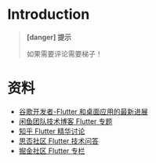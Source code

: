 # Introduction

> **[danger] 提示**
>
> 如果需要评论需要梯子！

# 资料

* [谷歌开发者-Flutter 和桌面应用的最新进展](https://mp.weixin.qq.com/s/AfgT7jqv4m0YjFRIF5HhbA)
* [闲鱼团队技术博客 Flutter 专题](https://www.yuque.com/xytech/flutter/)
* [知乎 Flutter 精华讨论](https://www.zhihu.com/topic/20172123/top-answers)
* [思否社区 Flutter 技术问答](https://segmentfault.com/t/flutter)
* [掘金社区 Flutter 专栏](https://juejin.im/tag/Flutter)